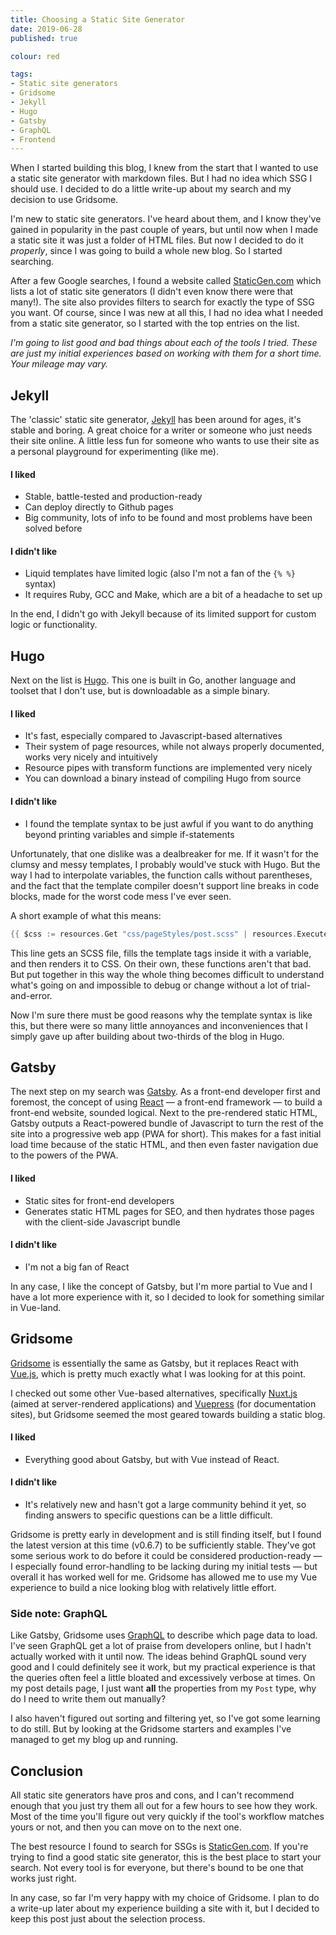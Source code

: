 ```yaml
---
title: Choosing a Static Site Generator
date: 2019-06-28
published: true

colour: red

tags:
- Static site generators
- Gridsome
- Jekyll
- Hugo
- Gatsby
- GraphQL
- Frontend
---
```

When I started building this blog, I knew from the start that I wanted to use a static site generator with markdown files. But I had no idea which SSG I should use. I decided to do a little write-up about my search and my decision to use Gridsome.

<!--more-->

I'm new to static site generators. I've heard about them, and I know they've gained in popularity in the past couple of years, but until now when I made a static site it was just a folder of HTML files. But now I decided to do it *properly*, since I was going to build a whole new blog. So I started searching.

After a few Google searches, I found a website called [StaticGen.com](https://www.staticgen.com/) which lists a lot of static site generators (I didn't even know there were that many!). The site also provides filters to search for exactly the type of SSG you want. Of course, since I was new at all this, I had no idea what I needed from a static site generator, so I started with the top entries on the list.

*I'm going to list good and bad things about each of the tools I tried. These are just my initial experiences based on working with them for a short time. Your mileage may vary.*

## Jekyll
The 'classic' static site generator, [Jekyll](https://jekyllrb.com/) has been around for ages, it's stable and boring. A great choice for a writer or someone who just needs their site online. A little less fun for someone who wants to use their site as a personal playground for experimenting (like me).

#### I liked
- Stable, battle-tested and production-ready
- Can deploy directly to Github pages
- Big community, lots of info to be found and most problems have been solved before

#### I didn't like
- Liquid templates have limited logic (also I'm not a fan of the `{% %}` syntax)
- It requires Ruby, GCC and Make, which are a bit of a headache to set up

In the end, I didn't go with Jekyll because of its limited support for custom logic or functionality.

## Hugo
Next on the list is [Hugo](https://gohugo.io/). This one is built in Go, another language and toolset that I don't use, but is downloadable as a simple binary.

#### I liked
- It's fast, especially compared to Javascript-based alternatives
- Their system of page resources, while not always properly documented, works very nicely and intuitively
- Resource pipes with transform functions are implemented very nicely
- You can download a binary instead of compiling Hugo from source

#### I didn't like
- I found the template syntax to be just awful if you want to do anything beyond printing variables and simple if-statements

Unfortunately, that one dislike was a dealbreaker for me. If it wasn't for the clumsy and messy templates, I probably would've stuck with Hugo. But the way I had to interpolate variables, the function calls without parentheses, and the fact that the template compiler doesn't support line breaks in code blocks, made for the worst code mess I've ever seen.

A short example of what this means:

```go
{{ $css := resources.Get "css/pageStyles/post.scss" | resources.ExecuteAsTemplate (printf "page-%s.scss" .File.UniqueID) .Params.colour | resources.ToCSS (dict "outputStyle" "compressed") }}
```

This line gets an SCSS file, fills the template tags inside it with a variable, and then renders it to CSS. On their own, these functions aren't that bad. But put together in this way the whole thing becomes difficult to understand what's going on and impossible to debug or change without a lot of trial-and-error.

Now I'm sure there must be good reasons why the template syntax is like this, but there were so many little annoyances and inconveniences that I simply gave up after building about two-thirds of the blog in Hugo.

## Gatsby
The next step on my search was [Gatsby](https://www.gatsbyjs.com/). As a front-end developer first and foremost, the concept of using [React](https://reactjs.org/) &mdash; a front-end framework &mdash; to build a front-end website, sounded logical. Next to the pre-rendered static HTML, Gatsby outputs a React-powered bundle of Javascript to turn the rest of the site into a progressive web app (PWA for short). This makes for a fast initial load time because of the static HTML, and then even faster navigation due to the powers of the PWA.

#### I liked
- Static sites for front-end developers
- Generates static HTML pages for SEO, and then hydrates those pages with the client-side Javascript bundle

#### I didn't like
- I'm not a big fan of React

In any case, I like the concept of Gatsby, but I'm more partial to Vue and I have a lot more experience with it, so I decided to look for something similar in Vue-land.

## Gridsome
[Gridsome](https://gridsome.org/) is essentially the same as Gatsby, but it replaces React with [Vue.js](https://vuejs.org/), which is pretty much exactly what I was looking for at this point.

I checked out some other Vue-based alternatives, specifically [Nuxt.js](https://nuxtjs.org/) (aimed at server-rendered applications) and [Vuepress](https://vuepress.vuejs.org/) (for documentation sites), but Gridsome seemed the most geared towards building a static blog.

#### I liked
- Everything good about Gatsby, but with Vue instead of React.

#### I didn't like
- It's relatively new and hasn't got a large community behind it yet, so finding answers to specific questions can be a little difficult.

Gridsome is pretty early in development and is still finding itself, but I found the latest version at this time (v0.6.7) to be sufficiently stable. They've got some serious work to do before it could be considered production-ready — I especially found error-handling to be lacking during my initial tests — but overall it has worked well for me. Gridsome has allowed me to use my Vue experience to build a nice looking blog with relatively little effort.

### Side note: GraphQL
Like Gatsby, Gridsome uses [GraphQL](https://graphql.org/) to describe which page data to load. I've seen GraphQL get a lot of praise from developers online, but I hadn't actually worked with it until now. The ideas behind GraphQL sound very good and I could definitely see it work, but my practical experience is that the queries often feel a little bloated and excessively verbose at times. On my post details page, I just want **all** the properties from my `Post` type, why do I need to write them out manually?

I also haven't figured out sorting and filtering yet, so I've got some learning to do still. But by looking at the Gridsome starters and examples I've managed to get my blog up and running.

## Conclusion
All static site generators have pros and cons, and I can't recommend enough that you just try them all out for a few hours to see how they work. Most of the time you'll figure out very quickly if the tool's workflow matches yours or not, and then you can move on to the next one.

The best resource I found to search for SSGs is [StaticGen.com](https://www.staticgen.com/). If you're trying to find a good static site generator, this is the best place to start your search. Not every tool is for everyone, but there's bound to be one that works just right.

In any case, so far I'm very happy with my choice of Gridsome. I plan to do a write-up later about my experience building a site with it, but I decided to keep this post just about the selection process.
